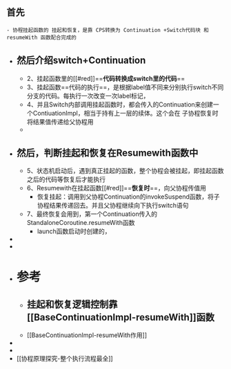 ## 首先
	- 协程挂起函数的 挂起和恢复，是靠 CPS转换为 Continuation +Switch代码块 和resumeWith 函数配合完成的
- ## 然后介绍switch+Continuation
	- 2、挂起函数里的[[#red]]==**代码转换成switch里的代码**==
	- 3、挂起函数==代码的执行==，是根据label值不同来分别执行switch不同分支的代码。每执行一次改变一次label标记，
	- 4、并且Switch内部调用挂起函数时，都会传入的Continuation来创建一个ContiuationImpl，相当于持有上一层的续体。这个会在 子协程恢复时将结果值传递给父协程用
	-
- ## 然后，判断挂起和恢复在Resumewith函数中
	- 5、状态机启动后，遇到真正挂起的函数，整个协程会被挂起，即挂起函数之后的代码等恢复后才能执行
	- 6、Resumewith在挂起函数[[#red]]==**恢复时**==，向父协程传值用
		- 恢复挂起：调用到父协程Continuation的invokeSuspend函数，将子协程结果传递回去。并且父协程继续向下执行switch语句
	- 7、最终恢复会用到，第一个Continuation传入的 StandaloneCoroutine.resumeWith函数
		- launch函数启动时创建的，
-
-
- # 参考
	- ## 挂起和恢复逻辑控制靠 [[BaseContinuationImpl-resumeWith]]函数
	- [[BaseContinuationImpl-resumeWith作用]]
-
-
- [[协程原理探究-整个执行流程最全]]